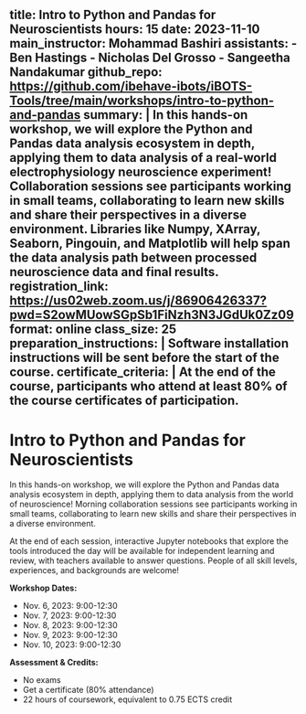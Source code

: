 title: Intro to Python and Pandas for Neuroscientists
hours: 15
date: 2023-11-10
main_instructor: Mohammad Bashiri
assistants:
    - Ben Hastings
    - Nicholas Del Grosso
    - Sangeetha Nandakumar
github_repo: https://github.com/ibehave-ibots/iBOTS-Tools/tree/main/workshops/intro-to-python-and-pandas
summary: |
  In this hands-on workshop, we will explore the Python and Pandas data analysis ecosystem in depth, applying them to data analysis of a real-world electrophysiology neuroscience experiment! Collaboration sessions see participants working in small teams, collaborating to learn new skills and share their perspectives in a diverse environment.  Libraries like Numpy, XArray, Seaborn, Pingouin, and Matplotlib will help span the data analysis path between processed neuroscience data and final results.
registration_link: https://us02web.zoom.us/j/86906426337?pwd=S2owMUowSGpSb1FiNzh3N3JGdUk0Zz09
format: online
class_size: 25
preparation_instructions: |
    Software installation instructions will be sent before the start of the course.
certificate_criteria: | 
    At the end of the course, participants who attend at least 80% of the course certificates of participation.
--- 

# Intro to Python and Pandas for Neuroscientists

In this hands-on workshop, we will explore the Python and Pandas data analysis ecosystem in depth, applying them to data analysis from the world of neuroscience!  Morning collaboration sessions see participants working in small teams, collaborating to learn new skills and share their perspectives in a diverse environment.  

At the end of each session, interactive Jupyter notebooks that explore the tools introduced the day will be available for independent learning and review, with teachers available to answer questions.  People of all skill levels, experiences, and backgrounds are welcome!

**Workshop Dates:**

  -  Nov. 6, 2023: 9:00-12:30
  -  Nov. 7, 2023: 9:00-12:30
  -  Nov. 8, 2023: 9:00-12:30
  -  Nov. 9, 2023: 9:00-12:30
  - Nov. 10, 2023: 9:00-12:30


**Assessment & Credits:**

- No exams
- Get a certificate (80% attendance)
- 22 hours of coursework, equivalent to 0.75 ECTS credit